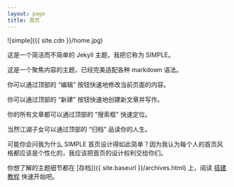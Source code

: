 ```yaml
---
layout: page
title: 首页
---
```


![simple]({{ site.cdn }}/home.jpg)

这是一个简洁而不简单的 Jekyll 主题，我把它称为 SIMPLE。

这是一个聚焦内容的主题，已经完美适配各种 markdown 语法。

你可以通过顶部的 “编辑” 按钮快速地修改当前页面的内容。

你可以通过顶部的 “新建” 按钮快速地创建新文章并写作。

你的所有文章都可以通过顶部的 “搜索框” 快速定位。

当然江湖子女可以通过顶部的 “归档” 品读你的人生。

可能你会问我为什么 SIMPLE 首页设计得如此简单？因为我认为每个人的首页风格都应该是个性化的，我应该把首页的设计权利交给你们。

你想了解的主题细节都在 [存档]({{ site.baseurl }}/archives.html) 上，阅读 [搭建教程](https://professordeng.com/simple/2020/03/01/theme-settings.html) 快速开始吧。